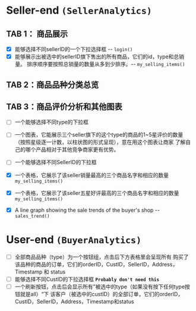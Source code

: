 # Seller-end `(SellerAnalytics)`

## TAB 1： 商品展示

- [x] 能够选择不同sellerID的一个下拉选择框 -- `login()`
- [x] 能够展示出被选中的sellerID旗下售出的所有商品，它们的id，type和总销量。
  排序顺序要按照总销量的数量从多到少排序。-- `my_selling_items()`

## TAB 2：商品品种分类总览



## TAB 3：商品评价分析和其他图表
- [ ] 一个能够选择不同type的下拉框
- [ ] 一个图表，它能展示三个seller旗下的这个type的商品的1~5星评价的数量
  （按照星级逐一计数，以柱状图的形式呈现），意在用这个图表让商家
  了解自己的哪个产品相对于其他竞争商家更有优势。
- [ ] 一个能够选择不同SellerID的下拉框
- [x] 一个表格，它展示了该seller销量最高的三个商品名字和相应的数量 `my_selling_items()`
- [x] 一个表格，它展示了该seller五星好评最高的三个商品名字和相应的数量 `my_selling_items()`
- [x] A line graph showing the sale trends of the buyer's shop -- `sales_trend()`



# User-end `(BuyerAnalytics)`

- [ ] 全部商品品种（type）为一个按钮组，点击后下方表格里会呈现所有
  购买了该品种的商品的订单，它们的orderID，CustID，SellerID，Address，Timestamp 和 status
- [ ] 能够选择不同CustID的下拉选择框 **`Probably don't need this`**
- [ ] 一个刷新按钮，点击后会显示所有”被选中的type（如果没有按下任何type按钮就是all）“下
  该客户（被选中的custID）的全部订单，它们的orderID，CustID，SellerID，Address，Timestamp和status